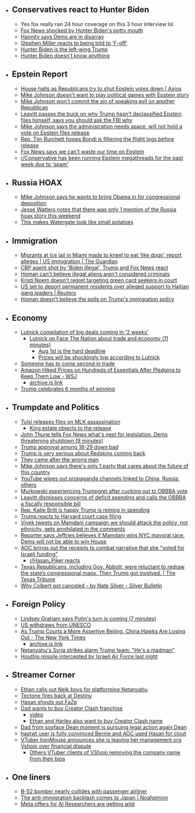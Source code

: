 
  - ## Conservatives react to Hunter Biden
    - Yes fox really ran 24 hour coverage on this 3 hour interview lol
    - [Fox News shocked by Hunter Biden's potty mouth](https://youtu.be/eoA1jPTjceU?si=6dR7mG_cgHNA_f3b)
    - [Hannity says Dems are in disarray](https://youtu.be/nbPVKuqMeII?si=NCHVWzvXosJnAWVb)
    - [Stephen Miller reacts to being told to 'F-off'](https://youtu.be/cQPQfJOD-Lk?si=BsdvPoPpkrTAZuBF)
    - [Hunter Biden is the left-wing Trump](https://x.com/Acyn/status/1947407504889221347)
    - [Hunter Biden doesn't know anything](https://x.com/Acyn/status/1947344885247594771)
  - ## Epstein Report
    - [House halts as Republicans try to shut Epstein votes down | Axios](https://www.axios.com/2025/07/22/jeffrey-epstein-house-republicans-vote-democrats)
    - [Mike Johnson doesn't want to play political games with Epstein story](https://x.com/atrupar/status/1947668557753426141)
    - [Mike Johnson won't commit the sin of speaking evil on another Republican](https://x.com/Acyn/status/1947670463208951837)
    - [Leavitt passes the buck on why Trump hasn't declassified Epstein files himself, says you should ask the FBI why](https://x.com/sentdefender/status/1947454840868663690)
    - [Mike Johnson says the administration needs space, will not hold a vote on Epstein files release](https://x.com/Acyn/status/1947376405962244442)
    - [Rep. Tim Burchett hopes Bondi is filtering the flight logs before release](https://x.com/Acyn/status/1947318310082855071)
    - [Fox News says we can't waste our time on Epstein](https://x.com/RpsAgainstTrump/status/1947153330574110796)
    - [r/Conservative has been running Epstein megathreads for the past week due to 'spam'](https://www.reddit.com/r/Conservative/comments/1m5y84c/epstein_megathread_mk2/)
  - ## Russia HOAX
    - [Mike Johnson says he wants to bring Obama in for congressional deposition](https://x.com/DBrodyReports/status/1947471736091361510)
    - [Jesse Watters notes that there was only 1 mention of the Russia hoax story this weekend](https://x.com/Acyn/status/1947457849724178533)
    - [This makes Watergate look like small potatoes](https://x.com/TrumpDailyPosts/status/1947497994267283659)
  - ## Immigration
    - [Migrants at Ice jail in Miami made to kneel to eat ‘like dogs’, report alleges | US immigration | The Guardian](https://www.theguardian.com/us-news/2025/jul/21/migrants-miami-ice-jail-abuses)
    - [CBP agent shot by 'Biden illegal', Trump and Fox News react](https://youtu.be/2dz97utJ-fs?si=0P0fEMZ3B4nXjA7N)
    - [Homan can't believe illegal aliens aren't considered criminals](https://x.com/Acyn/status/1947322967039631771)
    - [Kristi Noem doesn't regret targeting green card seekers in court](https://x.com/Acyn/status/1947311967317946546)
    - [US set to deport permanent residents over alleged support to Haitian gang leaders | Reuters](https://www.reuters.com/world/us/us-set-deport-permanent-residents-over-alleged-support-haitian-gang-leaders-2025-07-21/)
    - [Homan doesn't believe the polls on Trump's immigration policy](https://x.com/atrupar/status/1947622847515394344)
  - ## Economy
    - [Lutnick compilation of big deals coming in '2 weeks'](https://x.com/Acyn/status/1947485910783955188)
      - [Lutnick on Face The Nation about trade and economy (11 minutes)](https://youtu.be/k7hAr6C-yGY?si=1PAYYvOeJW236Uhe)
        - [Aug 1st is the hard deadline](https://x.com/atrupar/status/1946946642826969587)
        - [Prices will be shockingly low according to Lutnick](https://x.com/atrupar/status/1946947718045143275)
    - [Someone has to come second in trade](https://x.com/Acyn/status/1947487722391916589)
    - [Amazon Hiked Prices on Hundreds of Essentials After Pledging to Keep Them Low - WSJ](https://www.wsj.com/business/retail/amazon-price-hikes-essentials-60a7c7f3)
      - [archive.is link](https://archive.is/jWVV3)
    - [Trump celebrates 6 months of winning](https://x.com/TrumpDailyPosts/status/1947144660960653810)
  - ## Trumpdate and Politics
    - [Tulsi releases files on MLK assassination](https://x.com/DNIGabbard/status/1947381004228038925)
      - [King estate objects to the release](https://x.com/RpsAgainstTrump/status/1947388892623102116)
    - [John Thune tells Fox News what's next for legislation, Dems threatening shutdown (9 minutes)](https://youtu.be/u8pvOhPhmOk?si=uR-NCYEyKFuG1K3N)
    - [Trump approval among 18-29 down bad](https://x.com/IAPolls2022/status/1947397923999830321)
    - [Trump is very serious about Redskins coming back](https://x.com/Acyn/status/1947386699069460867)
    - [They came after the wrong man](https://x.com/WhiteHouse/status/1947462498564673995)
    - [Mike Johnson says there's only 1 party that cares about the future of this country](https://x.com/Acyn/status/1947093405814931752)
    - [YouTube wipes out propaganda channels linked to China, Russia, others](https://www.cnbc.com/2025/07/21/youtube-channels-propaganda-china-russia.html)
    - [Murkowski experiencing Trumpgret after cucking out to OBBBA vote](https://x.com/EricMGarcia/status/1946738341694607803)
    - [Leavitt dismisses concerns of deficit spending and calls the OBBBA a fiscally responsible bill](https://x.com/Acyn/status/1947383172230218114)
    - [Rep. Katie Britt is happy Trump is reining in spending](https://x.com/Acyn/status/1947107332724523479)
    - [Trump reacts to Harvard court case filing](https://x.com/TrumpDailyPosts/status/1947369174474301902)
    - [Vivek tweets on Mamdani campaign we should attack the policy, not ethnicity, gets annihilated in the comments](https://x.com/VivekGRamaswamy/status/1946981585384841220)
    - [Reporter says Jeffries believes if Mamdani wins NYC mayoral race, Dems will not be able to win House](https://x.com/RpsAgainstTrump/status/1947432598323793960)
    - [AOC brings out the receipts to combat narrative that she "voted for Israeli funding"](https://x.com/AOC/status/1947365083463467009)
      - [r/Hasan_Piker reacts](https://www.reddit.com/r/Hasan_Piker/comments/1m5u7yp/aocs_updated_message_on_x/)
    - [Texas Republicans, including Gov. Abbott, were reluctant to redraw the state’s congressional maps. Then Trump got involved. | The Texas Tribune](https://www.texastribune.org/2025/07/22/texas-redistricting-abbott-republicans-resistant-trump/)
    - [Why Colbert got canceled - by Nate Silver - Silver Bulletin](https://www.natesilver.net/p/why-colbert-got-canceled)
  - ## Foreign Policy
    - [Lindsey Graham says Putin's turn is coming (7 minutes)](https://youtu.be/o_g7GO2uAYA?si=LR0celd0yp4_ay8l)
    - [US withdraws from UNESCO](https://x.com/statedeptspox/status/1947641755714633818)
    - [As Trump Courts a More Assertive Beijing, China Hawks Are Losing Out - The New York Times](https://www.nytimes.com/2025/07/20/us/politics/trump-china-technology.html)
      - [archive.is link](https://archive.is/n5AA9)
    - [Netanyahu's Syria strikes alarm Trump team: "He's a madman"](https://www.axios.com/2025/07/20/israel-syria-strikes-trump-netanyahu-divide)
    - [Houthis missile intercepted by Israeli Air Force last night](https://x.com/sentdefender/status/1947513852226376074)
  - ## Streamer Corner
    - [Ethan calls out Nelk boys for platforming Netanyahu](https://x.com/Awk20000/status/1947508932425224597)
    - [Tectone fires back at Destiny](https://x.com/Awk20000/status/1947491767957524838)
    - [Hasan shouts out FaZe](https://x.com/Awk20000/status/1947487999702536688)
    - [Dad wants to buy Creator Clash franchise](https://x.com/Awk20000/status/1947102597091147917)
      - [video](https://youtu.be/tnZlD0EH7WM?si=VCdV1srP01oV1dKo)
      - [Ethan and Harley also want to buy Creator Clash name](https://x.com/Awk20000/status/1947075317438509349)
    - [Dad from soyface Dean moment is pursuing legal action again Dean](https://x.com/Awk20000/status/1947165280997945440)
    - [hastwt user is fully convinced Bernie and AOC used Hasan for clout](https://x.com/romancingAndrea/status/1946714698747101648)
    - [VTuber IronMouse announces she is leaving her management org Vshojo over financial dispute](https://x.com/Awk20000/status/1947409399297020009)
      - [Others VTuber clients of VShojo removing the company name from their bios](https://x.com/Awk20000/status/1947465821279949084)
  - ## One liners
    - [B-52 bomber nearly collides with passenger airliner](https://youtu.be/TM4FYBvAn8o?si=HN-nEHGBMwei_vzx)
    - [The anti-immigration backlash comes to Japan | Noahpinion](https://www.noahpinion.blog/p/the-anti-immigration-backlash-comes?r=1uqnkf&utm_campaign=post&utm_medium=web&showWelcomeOnShare=false)
    - [Meta offers for AI Researchers are getting wild](https://x.com/growing_daniel/status/1947012850293125304)
#